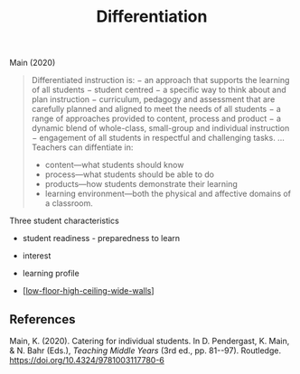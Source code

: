 ﻿---
title: Differentiation
---
Main (2020)

> Differentiated instruction is: 
> − an approach that supports the learning of all students 
> − student centred 
> − a specific way to think about and plan instruction 
> − curriculum, pedagogy and assessment that are carefully planned and aligned to meet the needs of all students 
> − a range of approaches provided to content, process and product 
> − a dynamic blend of whole-class, small-group and individual instruction 
> − engagement of all students in respectful and challenging tasks.
> ... 
> Teachers can diffentiate in:
> - content—what students should know 
> - process—what students should be able to do 
> - products—how students demonstrate their learning 
> - learning environment—both the physical and affective domains of a classroom.

Three student characteristics
- student readiness - preparedness to learn
- interest
- learning profile

- [[low-floor-high-ceiling-wide-walls]]

## References

Main, K. (2020). Catering for individual students. In D. Pendergast, K. Main, & N. Bahr (Eds.), *Teaching Middle Years* (3rd ed., pp. 81--97). Routledge. <https://doi.org/10.4324/9781003117780-6>

[//begin]: # "Autogenerated link references for markdown compatibility"
[low-floor-high-ceiling-wide-walls]: low-floor-high-ceiling-wide-walls "Low Floor, High Ceiling, Wide Walls"
[//end]: # "Autogenerated link references"
